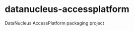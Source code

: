datanucleus-accessplatform
==========================

DataNucleus AccessPlatform packaging project

